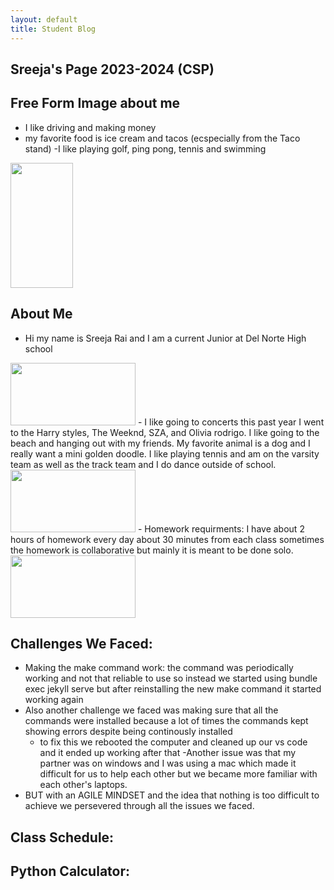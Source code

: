 ```yaml
---
layout: default
title: Student Blog
---
```



## Sreeja's Page 2023-2024 (CSP)


## Free Form Image about me
- I like driving and making money
- my favorite food is ice cream and tacos (ecspecially from the Taco stand)
-I like playing golf, ping pong, tennis and swimming


 <img src="https://github.com/Sreejarai123/Sreeja/assets/142522690/6804836b-c7c9-4397-be02-78e32833334a" width="100" height="200">

## About Me
- Hi my name is Sreeja Rai and I am a current Junior at Del Norte High school



<img src="https://github.com/Sreejarai123/Sreeja/assets/142522690/85adc0f4-6c68-4495-b327-8f005efb5fe8" width="200" height="100">
- I like going to concerts this past year I went to the Harry styles, The Weeknd, SZA, and Olivia rodrigo. I like going to the beach and hanging out with my friends. My favorite animal is a dog and I really want a mini golden doodle. I like playing tennis and am on the varsity team as well as the track team and I do dance outside of school. 

<img src="https://cdn.wallpapersafari.com/79/85/BRV5GC.jpg" width="200" height="100">
- Homework requirments: I have about 2 hours of homework every day about 30 minutes from each class sometimes the homework is collaborative but mainly it is meant to be done solo.

<img src="https://wagbrag.com/wp-content/uploads/2018/04/MiniGoldenDoodle.png" width="200" height="100">

## Challenges We Faced:
- Making the make command work: the command was periodically working and not that reliable to use so instead we started using bundle exec jekyll serve but after reinstalling the new make command it started working again
- Also another challenge we faced was making sure that all the commands were installed because a lot of times the commands kept showing errors despite being continously installed
    - to fix this we rebooted the computer and cleaned up our vs code and it ended up working after that
-Another issue was that my partner was on windows and I was using a mac which made it difficult for us to help each other but we became more familiar with each other's laptops.
- BUT with an AGILE MINDSET and the idea that nothing is too difficult to achieve we persevered through all the issues we faced. 

## Class Schedule:


## Python Calculator:
